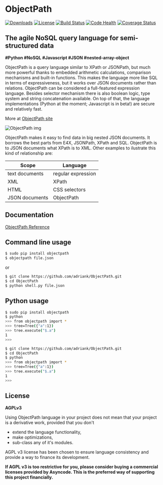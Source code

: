 ObjectPath
==========

[![Downloads](https://pypip.in/download/objectpath/badge.svg)](https://pypi.python.org/pypi/objectpath/)
[![License](https://pypip.in/license/objectpath/badge.svg)](https://pypi.python.org/pypi/objectpath/)
[![Build Status](https://travis-ci.org/adriank/ObjectPath.svg?branch=master)](https://travis-ci.org/adriank/ObjectPath)
[![Code Health](https://landscape.io/github/adriank/ObjectPath/master/landscape.png)](https://landscape.io/github/adriank/ObjectPath/master)
[![Coverage Status](https://coveralls.io/repos/adriank/ObjectPath/badge.png?branch=master)](https://coveralls.io/r/adriank/ObjectPath?branch=master)


The agile NoSQL query language for semi-structured data
-----------------------------------------------

**#Python #NoSQL #Javascript #JSON #nested-array-object**

ObjectPath is a query language similar to XPath or JSONPath, but much more powerful thanks to embedded arithmetic calculations, comparison mechanisms and built-in functions. This makes the language more like SQL in terms of expressiveness, but it works over JSON documents rather than relations. ObjectPath can be considered a full-featured expression language. Besides selector mechanism there is also boolean logic, type system and string concatenation available. On top of that, the language implementations (Python at the moment; Javascript is in beta!) are secure and relatively fast.

More at [ObjectPath site](http://objectpath.org/)

![ObjectPath img](http://adriank.github.io/ObjectPath/img/op-colors.png)

ObjectPath makes it easy to find data in big nested JSON documents. It borrows the best parts from E4X, JSONPath, XPath and SQL. ObjectPath is to JSON documents what XPath is to XML. Other examples to ilustrate this kind of relationship are:

| Scope  | Language |
|---|---|
| text documents  | regular expression  |
| XML  | XPath  |
| HTML  | CSS selectors  |
| JSON documents | ObjectPath |


Documentation
-------------

[ObjectPath Reference](http://objectpath.org/reference.html)

Command line usage
-----

`````sh
$ sudo pip install objectpath
$ objectpath file.json
`````
or
`````sh
$ git clone https://github.com/adriank/ObjectPath.git
$ cd ObjectPath
$ python shell.py file.json
`````

Python usage
----------------

`````sh
$ sudo pip install objectpath
$ python
>>> from objectpath import *
>>> tree=Tree({"a":1})
>>> tree.execute("$.a")
1
>>>
`````

`````sh
$ git clone https://github.com/adriank/ObjectPath.git
$ cd ObjectPath
$ python
>>> from objectpath import *
>>> tree=Tree({"a":1})
>>> tree.execute("$.a")
1
>>>
`````

License
-------

**AGPLv3**

Using ObjectPath language in your project does not mean that your project is a derivative work, provided that you don't
- extend the language functionality,
- make optimizations,
- sub-class any of it's modules.

AGPL v3 license has been chosen to ensure language consistency and provide a way to finance its development.

**If AGPL v3 is too restrictive for you, please consider buying a commercial licenses provided by Asyncode. This is the preferred way of supporting this project financially.**
